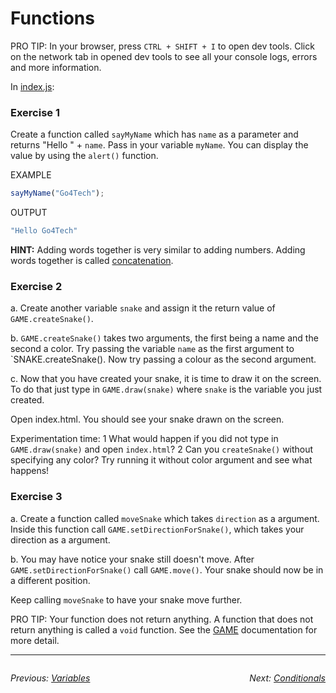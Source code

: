 # Functions

PRO TIP: In your browser, press `CTRL + SHIFT + I` to open dev tools. Click on the network tab in opened dev tools to see all your console logs, errors and more information.

In [index.js](../src/index.js):

### Exercise 1

Create a function called `sayMyName` which has `name` as a parameter and returns "Hello " + `name`. Pass in your variable `myName`. You can display the value by using the `alert()` function.

EXAMPLE
```javascript
sayMyName("Go4Tech");
```

OUTPUT
```javascript
"Hello Go4Tech"
```

**HINT:**
Adding words together is very similar to adding numbers. Adding words together is called [concatenation](http://2ality.com/2011/10/string-concatenation.html).

### Exercise 2


a. Create another variable `snake` and assign it the return value of `GAME.createSnake()`.

b.  `GAME.createSnake()` takes two arguments, the first being a name and the second a color. Try passing the variable `name` as the first argument to `SNAKE.createSnake(). Now try passing a colour as the second argument.

c. Now that you have created your snake, it is time to draw it on the screen. To do that just type in `GAME.draw(snake)` where `snake` is the variable you just created.

Open index.html. You should see your snake drawn on the screen.

Experimentation time:
1 What would happen if you did not type in `GAME.draw(snake)` and open `index.html`?
2 Can you `createSnake()` without specifying any color? Try running it without color argument and see what happens!


### Exercise 3

a. Create a function called `moveSnake` which takes `direction` as a argument. Inside this function call `GAME.setDirectionForSnake()`, which takes your direction as a argument.

b. You may have notice your snake still doesn't move. After `GAME.setDirectionForSnake()` call `GAME.move()`. Your snake should now be in a different position.

Keep calling `moveSnake` to have your snake move further.

PRO TIP: Your function does not return anything. A function that does not return anything is called a `void` function. See the [GAME](../lib/documentation.md) documentation for more detail.


---
<div style="float: left">

*Previous: [Variables](1%20Variables.md)*

</div>

<div style="float: right">

*Next: [Conditionals](3%20Conditionals.md)*

</div>
